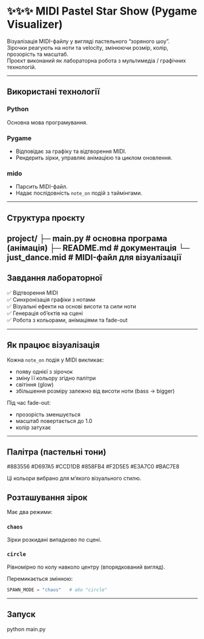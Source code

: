 # ✨✨✨ MIDI Pastel Star Show (Pygame Visualizer)

Візуалізація MIDI-файлу у вигляді пастельного “зоряного шоу”.  
Зірочки реагують на ноти та velocity, змінюючи розмір, колір, прозорість та масштаб.  
Проєкт виконаний як лабораторна робота з мультимедіа / графічних технологій.

---

##  Використані технології

### **Python**
Основна мова програмування.

### **Pygame**
- Відповідає за графіку та відтворення MIDI.
- Рендерить зірки, управляє анімацією та циклом оновлення.

### **mido**
- Парсить MIDI-файл.
- Надає послідовність `note_on` подій з таймінгами.

---

##  Структура проєкту

project/
├─ main.py # основна програма (анімація)
├─ README.md # документація
└─ just_dance.mid # MIDI-файл для візуалізації
---

##  Завдання лабораторної

✅ Відтворення MIDI  
✅ Синхронізація графіки з нотами  
✅ Візуальні ефекти на основі висоти та сили ноти  
✅ Генерація об’єктів на сцені  
✅ Робота з кольорами, анімаціями та fade-out

---

##  Як працює візуалізація

Кожна `note_on` подія у MIDI викликає:
- появу однієї з зірочок
- зміну її кольору згідно палітри
- світіння (glow)
- збільшення розміру залежно від висоти ноти (bass → bigger)

Під час fade-out:
- прозорість зменшується
- масштаб повертається до 1.0
- колір затухає

---

## Палітра (пастельні тони)

#883556
#D697A5
#CCD1DB
#858FB4
#F2D5E5
#E3A7C0
#BAC7E8

Ці кольори вибрано для м’якого візуального стилю.

##  Розташування зірок

Має два режими:

### `chaos`
Зірки розкидані випадково по сцені.

### `circle`
Рівномірно по колу навколо центру (впорядкований вигляд).

Перемикається змінною:
```python
SPAWN_MODE = "chaos"   # або "circle"
```
---
## Запуск
python main.py
